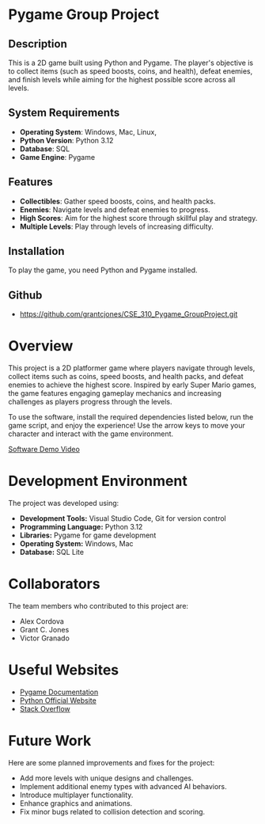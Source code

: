 # Pygame Group Project  

## Description  
This is a 2D game built using Python and Pygame. The player's objective is to collect items (such as speed boosts, coins, and health), defeat enemies, and finish levels while aiming for the highest possible score across all levels.  

## System Requirements 
- **Operating System**: Windows, Mac, Linux, 
- **Python Version**: Python 3.12
- **Database**: SQL
- **Game Engine**: Pygame

## Features  
- **Collectibles**: Gather speed boosts, coins, and health packs.  
- **Enemies**: Navigate levels and defeat enemies to progress.  
- **High Scores**: Aim for the highest score through skillful play and strategy.  
- **Multiple Levels**: Play through levels of increasing difficulty.  

## Installation  
To play the game, you need Python and Pygame installed. 

## Github 
- https://github.com/grantcjones/CSE_310_Pygame_GroupProject.git




# Overview

This project is a 2D platformer game where players navigate through levels, collect items such as coins, speed boosts, and health packs, and defeat enemies to achieve the highest score. Inspired by early Super Mario games, the game features engaging gameplay mechanics and increasing challenges as players progress through the levels.

To use the software, install the required dependencies listed below, run the game script, and enjoy the experience! Use the arrow keys to move your character and interact with the game environment.

[Software Demo Video](http://youtube.link.goes.here)

# Development Environment

The project was developed using:
- **Development Tools:** Visual Studio Code, Git for version control
- **Programming Language:** Python 3.12
- **Libraries:** Pygame for game development
- **Operating System:** Windows, Mac
- **Database:** SQL Lite 

# Collaborators

The team members who contributed to this project are:
- Alex Cordova
- Grant C. Jones
- Victor Granado

# Useful Websites

* [Pygame Documentation](https://www.pygame.org/docs/)
* [Python Official Website](https://www.python.org/)
* [Stack Overflow](https://stackoverflow.com/)

# Future Work

Here are some planned improvements and fixes for the project:
* Add more levels with unique designs and challenges.
* Implement additional enemy types with advanced AI behaviors.
* Introduce multiplayer functionality.
* Enhance graphics and animations.
* Fix minor bugs related to collision detection and scoring.

